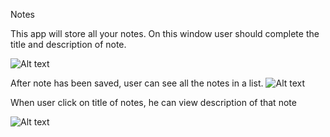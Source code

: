 Notes

This app will store all your notes.
On this window user should complete the title and description of note.

![Alt text](https://cloud.githubusercontent.com/assets/9405801/13381835/7c8c7066-de6e-11e5-95f6-d61d9f21279d.jpg)


After note has been saved, user can see all the notes in a list.
![Alt text](https://cloud.githubusercontent.com/assets/9405801/13381837/7ef735ac-de6e-11e5-9e04-9972fc2844c0.jpg)


When user click on title of notes, he can view description of that note


![Alt text](https://cloud.githubusercontent.com/assets/9405801/13381838/815c7c12-de6e-11e5-950f-4de08ed5d942.jpg)
